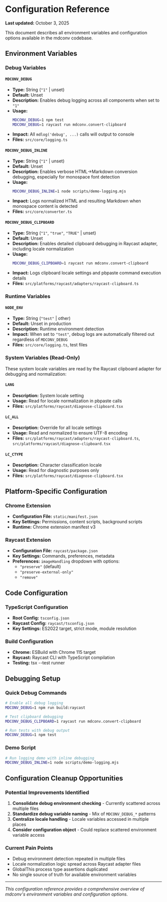 # Configuration Reference

**Last updated:** October 3, 2025

This document describes all environment variables and configuration options available in the mdconv codebase.

## Environment Variables

### Debug Variables

#### `MDCONV_DEBUG`
- **Type:** String (`"1"` | unset)
- **Default:** Unset
- **Description:** Enables debug logging across all components when set to `"1"`
- **Usage:** 
  ```bash
  MDCONV_DEBUG=1 npm test
  MDCONV_DEBUG=1 raycast run mdconv.convert-clipboard
  ```
- **Impact:** All `mdlog('debug', ...)` calls will output to console
- **Files:** `src/core/logging.ts`

#### `MDCONV_DEBUG_INLINE`
- **Type:** String (`"1"` | unset)
- **Default:** Unset
- **Description:** Enables verbose HTML→Markdown conversion debugging, especially for monospace font detection
- **Usage:**
  ```bash
  MDCONV_DEBUG_INLINE=1 node scripts/demo-logging.mjs
  ```
- **Impact:** Logs normalized HTML and resulting Markdown when monospace content is detected
- **Files:** `src/core/converter.ts`

#### `MDCONV_DEBUG_CLIPBOARD`
- **Type:** String (`"1"`, `"true"`, `"TRUE"` | unset)
- **Default:** Unset
- **Description:** Enables detailed clipboard debugging in Raycast adapter, including locale normalization
- **Usage:**
  ```bash
  MDCONV_DEBUG_CLIPBOARD=1 raycast run mdconv.convert-clipboard
  ```
- **Impact:** Logs clipboard locale settings and pbpaste command execution details
- **Files:** `src/platforms/raycast/adapters/raycast-clipboard.ts`

### Runtime Variables

#### `NODE_ENV`
- **Type:** String (`"test"` | other)
- **Default:** Unset in production
- **Description:** Runtime environment detection
- **Impact:** When set to `"test"`, debug logs are automatically filtered out regardless of `MDCONV_DEBUG`
- **Files:** `src/core/logging.ts`, test files

### System Variables (Read-Only)

These system locale variables are read by the Raycast clipboard adapter for debugging and normalization:

#### `LANG`
- **Description:** System locale setting
- **Usage:** Read for locale normalization in pbpaste calls
- **Files:** `src/platforms/raycast/diagnose-clipboard.tsx`

#### `LC_ALL`
- **Description:** Override for all locale settings
- **Usage:** Read and normalized to ensure UTF-8 encoding
- **Files:** `src/platforms/raycast/adapters/raycast-clipboard.ts`, `src/platforms/raycast/diagnose-clipboard.tsx`

#### `LC_CTYPE`
- **Description:** Character classification locale
- **Usage:** Read for diagnostic purposes only
- **Files:** `src/platforms/raycast/diagnose-clipboard.tsx`

## Platform-Specific Configuration

### Chrome Extension
- **Configuration File:** `static/manifest.json`
- **Key Settings:** Permissions, content scripts, background scripts
- **Runtime:** Chrome extension manifest v3

### Raycast Extension
- **Configuration File:** `raycast/package.json`
- **Key Settings:** Commands, preferences, metadata
- **Preferences:** `imageHandling` dropdown with options:
  - `"preserve"` (default)
  - `"preserve-external-only"`
  - `"remove"`

## Code Configuration

### TypeScript Configuration
- **Root Config:** `tsconfig.json`
- **Raycast Config:** `raycast/tsconfig.json`
- **Key Settings:** ES2022 target, strict mode, module resolution

### Build Configuration
- **Chrome:** ESBuild with Chrome 115 target
- **Raycast:** Raycast CLI with TypeScript compilation
- **Testing:** tsx --test runner

## Debugging Setup

### Quick Debug Commands
```bash
# Enable all debug logging
MDCONV_DEBUG=1 npm run build:raycast

# Test clipboard debugging
MDCONV_DEBUG_CLIPBOARD=1 raycast run mdconv.convert-clipboard

# Run tests with debug output
MDCONV_DEBUG=1 npm test
```

### Demo Script
```bash
# Run logging demo with inline debugging
MDCONV_DEBUG_INLINE=1 node scripts/demo-logging.mjs
```

## Configuration Cleanup Opportunities

### Potential Improvements Identified
1. **Consolidate debug environment checking** - Currently scattered across multiple files
2. **Standardize debug variable naming** - Mix of `MDCONV_DEBUG_*` patterns
3. **Centralize locale handling** - Locale variables accessed in multiple places
4. **Consider configuration object** - Could replace scattered environment variable access

### Current Pain Points
- Debug environment detection repeated in multiple files
- Locale normalization logic spread across Raycast adapter files
- GlobalThis process type assertions duplicated
- No single source of truth for available environment variables

---

*This configuration reference provides a comprehensive overview of mdconv's environment variables and configuration options.*